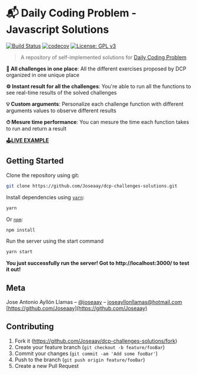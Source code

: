 # 📬 Daily Coding Problem - Javascript Solutions

[![Build Status][travis-image]][travis-url]
[![codecov][codecov-image]][codecov-url]
[![License: GPL v3][license-image]][license-url]

> A repository of self-implemented solutions for [Daily Coding Problem](https://www.dailycodingproblem.com/)

**📖 All challenges in one place**: All the different exercises proposed by DCP organized in one unique place

**⚙️ Instant result for all the challenges**: You're able to run all the functions to see real-time results of the solved challenges

**💡 Custom arguments**: Personalize each challenge function with different arguments values to observe different results

**⏱ Mesure time performance**: You can mesure the time each function takes to run and return a result

[**🕹LIVE EXAMPLE**](https://joseaay.github.io/dcp-challenges-solutions/)

## Getting Started

Clone the repository using git:

```bash
git clone https://github.com/Joseaay/dcp-challenges-solutions.git
```

Install dependencies using [`yarn`](https://yarnpkg.com/en/package/jest):

```bash
yarn
```

Or [`npm`](https://www.npmjs.com/):

```bash
npm install
```

Run the server using the start command

```bash
yarn start
```

**You just successfully run the server! Got to http://localhost:3000/ to test it out!**

## Meta

Jose Antonio Ayllón Llamas – [@joseaay](https://twitter.com/dbader_org) – joseayllonllamas@hotmail.com
[https://github.com/Joseaay](https://github.com/Joseaay)

## Contributing

1. Fork it (<https://github.com/Joseaay/dcp-challenges-solutions/fork>)
2. Create your feature branch (`git checkout -b feature/fooBar`)
3. Commit your changes (`git commit -am 'Add some fooBar'`)
4. Push to the branch (`git push origin feature/fooBar`)
5. Create a new Pull Request

<!-- Markdown link & img -->

[travis-image]: https://travis-ci.com/Joseaay/dcp-challenges-solutions.svg?branch=master
[travis-url]: https://travis-ci.com/Joseaay/dcp-challenges-solutions
[codecov-image]: https://codecov.io/gh/Joseaay/dcp-challenges-solutions/branch/master/graph/badge.svg
[codecov-url]: https://codecov.io/gh/Joseaay/dcp-challenges-solutions
[license-image]: https://img.shields.io/badge/License-GPLv3-blue.svg
[license-url]: https://www.gnu.org/licenses/gpl-3.0
